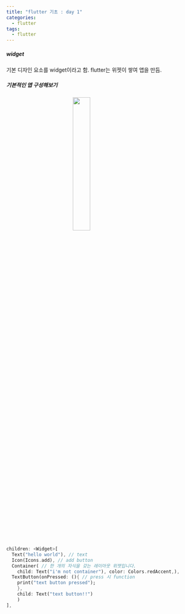 ```yaml
---
title: "flutter 기초 : day 1"
categories:
  - flutter
tags:
  - flutter
---
```


##### widget

기본 디자인 요소를 widget이라고 함. flutter는 위젯이 쌓여 앱을 만듬.

##### 기본적인 앱 구성해보기


<img src="https://user-images.githubusercontent.com/54466684/133742750-88479283-ca88-486d-b13e-3d874660eed9.png" width="30%" height="30%" style="display:block;margin:0 auto">

```dart
children: <Widget>[
  Text("hello world"), // text
  Icon(Icons.add), // add button
  Container( // 한 개의 자식을 갖는 레이아웃 위젯입니다.
    child: Text("i'm not container"), color: Colors.redAccent,),
  TextButton(onPressed: (){ // press 시 function
    print("text button pressed");
    },
    child: Text("text button!!")
    )
],
```
